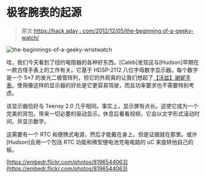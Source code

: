 # 极客腕表的起源

> 原文:[https://hack aday . com/2012/12/05/the-beginning of-a-geeky-watch/](https://hackaday.com/2012/12/05/the-beginnings-of-a-geeky-wristwatch/)

![the-beginnings-of-a-geeky-wristwatch](../Images/e0dc268a4be61866a4a233e1131e2a46.png)

哇，我们今天看到了纽约电阻器的各种好东西。[Caleb]发现这与[Hudson]早期在一款古怪手表上的工作有关。它基于 HDSP-2112 八位字母数字显示器。每个数字是一个 5×7 的发光二极管阵列，但它的外观真的让我们想起了[【沃兹】谢妮手表](http://hackaday.com/2009/11/03/wozs-watch-makes-air-travelers-nervous/)。使用像这样的显示器的好处是它更容易驾驶，而且功率要求也不需要特别考虑。

该显示器恰好与 Teensy 2.0 几乎相同。事实上，显示屏有点长。这使它成为一个完美的背包，带来一切必要的驱动显示。休息后看看视频，它会以文字形式滚动时间，并显示数字。

这需要有一个 RTC 和便携式电源，然后才能戴在身上。但是证据就在那里。或许[Hudson]会用一个包括 RTC 功能和微型锂电池充电电路的 uC 来旋转他自己的板。

[https://embedr.flickr.com/photos/8196544063](https://embedr.flickr.com/photos/8196544063)